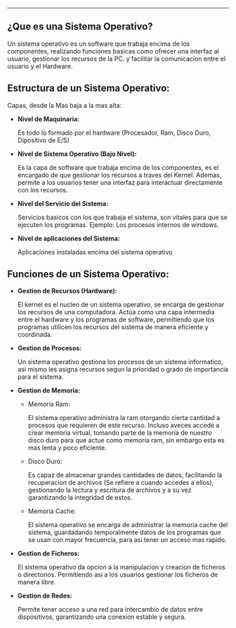 
---
## ¿Que es una Sistema Operativo?

Un sistema operativo es un software que trabaja encima de los componentes, realizando funciones basicas como ofrecer una interfaz al usuario, gestionar los recursos de la PC. y facilitar la comunicacion entre el usuario y el Hardware.

## Estructura de un Sistema Operativo:

Capas, desde la Mas baja a la mas alta:

- **Nivel de Maquinaria:**
    
    Es todo lo formado por el hardware (Procesador, Ram, Disco Duro, Dipositivo de E/S)
    
- **Nivel de Sistema Operativo (Bajo Nivel):**
    
    Es la capa de software que trabaja encima de los componentes, es el encargado de que gestionar los recursos a traves del Kernel. Ademas, permite a los usuarios tener una interfaz para interactuar directamente con los recursos.
    
- **Nivel del Servicio del Sistema:**
    
    Servicios basicos con los que trabaja el sistema, son vitales para que se ejecuten los programas. Ejemplo: Los procesos internos de windows.
    
- **Nivel de aplicaciones del Sistema:**
    
    Aplicaciones instaladas encima del sistema operativo
    

## Funciones de un Sistema Operativo:

- **Gestion de Recursos (Hardware):**
    
    El kernel es el nucleo de un sistema operativo, se encarga de gestionar los recursos de una computadora. Actúa como una capa intermedia entre el hardware y los programas de software, permitiendo que los programas utilicen los recursos del sistema de manera eficiente y coordinada.
    
- **Gestion de Procesos:**
    
    Un sistema operativo gestiona los procesos de un sistema informatico, asi mismo les asigna recursos segun la prioridad o grado de importancia para el sistema.
    
- **Gestion de Memoria:**
    
    - Memoria Ram:
        
        El sistema operativo administra la ram otorgando cierta cantidad a procesos que requieren de este recurso. Incluso aveces accede a crear memoria virtual, tomando parte de la memoria de nuestro disco duro para que actue como memoria ram, sin embargo esta es mas lenta y poco eficiente.
        
    - Disco Duro:
        
        Es capaz de almacenar grandes cantidades de datos, facilitando la recuperacion de archivos (Se refiere a cuando accedes a ellos), gestionando la lectura y escritura de archivos y a su vez garantizando la integridad de estos.
        
    - Memoria Cache:
        
        El sistema operativo se encarga de administrar la memoria cache del sistema, guardadando temporalmente datos de los programas que se usan con mayor frecuencia, para asi tener un acceso mas rapido.
        
- **Gestion de Ficheros:**
    
    El sistema operativo da opcion a la manipulacion y creacion de ficheros o directorios. Permitiendo asi a los usuarios gestionar los ficheros de manera libre.
    
- **Gestion de Redes:**
    
    Permite tener acceso a una red para intercambio de datos entre dispositivos, garantizando una conexion estable y segura.